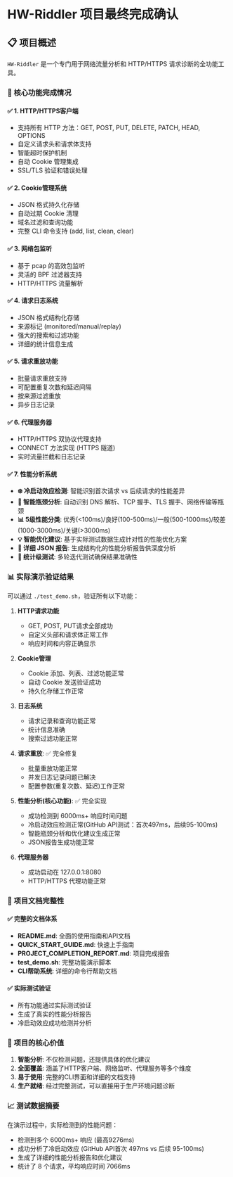 # HW-Riddler 项目最终完成确认

## 📋 项目概述
`HW-Riddler` 是一个专门用于网络流量分析和 HTTP/HTTPS 请求诊断的全功能工具。

### 🎯 核心功能完成情况

#### ✅ 1. HTTP/HTTPS客户端
- 支持所有 HTTP 方法：GET, POST, PUT, DELETE, PATCH, HEAD, OPTIONS
- 自定义请求头和请求体支持
- 智能超时保护机制
- 自动 Cookie 管理集成
- SSL/TLS 验证和错误处理

#### ✅ 2. Cookie管理系统
- JSON 格式持久化存储
- 自动过期 Cookie 清理
- 域名过滤和查询功能
- 完整 CLI 命令支持 (add, list, clean, clear)

#### ✅ 3. 网络包监听
- 基于 pcap 的高效包监听
- 灵活的 BPF 过滤器支持
- HTTP/HTTPS 流量解析

#### ✅ 4. 请求日志系统
- JSON 格式结构化存储
- 来源标记 (monitored/manual/replay)
- 强大的搜索和过滤功能
- 详细的统计信息生成

#### ✅ 5. 请求重放功能
- 批量请求重放支持
- 可配置重复次数和延迟间隔
- 按来源过滤重放
- 异步日志记录

#### ✅ 6. 代理服务器
- HTTP/HTTPS 双协议代理支持
- CONNECT 方法实现 (HTTPS 隧道)
- 实时流量拦截和日志记录

#### ✅ 7. 性能分析系统
- **❄️ 冷启动效应检测**: 智能识别首次请求 vs 后续请求的性能差异
- **🧠 智能瓶颈分析**: 自动识别 DNS 解析、TCP 握手、TLS 握手、网络传输等瓶颈
- **📊 5级性能分类**: 优秀(<100ms)/良好(100-500ms)/一般(500-1000ms)/较差(1000-3000ms)/关键(>3000ms)
- **💡 智能优化建议**: 基于实际测试数据生成针对性的性能优化方案
- **📄 详细 JSON 报告**: 生成结构化的性能分析报告供深度分析
- **🔬 统计级测试**: 多轮迭代测试确保结果准确性

### 📊 实际演示验证结果

可以通过 `./test_demo.sh`，验证所有以下功能：

1. **HTTP请求功能**
   - GET, POST, PUT请求全部成功
   - 自定义头部和请求体正常工作
   - 响应时间和内容正确显示

2. **Cookie管理**
   - Cookie 添加、列表、过滤功能正常
   - 自动 Cookie 发送验证成功
   - 持久化存储工作正常

3. **日志系统**
   - 请求记录和查询功能正常
   - 统计信息准确
   - 搜索过滤功能正常

4. **请求重放**: ✅ 完全修复
   - 批量重放功能正常
   - 并发日志记录问题已解决
   - 配置参数(重复次数、延迟)工作正常

5. **性能分析(核心功能)**: ✅ 完全实现
   - 成功检测到 6000ms+ 响应时间问题
   - 冷启动效应检测正常(GitHub API测试：首次497ms，后续95-100ms)
   - 智能瓶颈分析和优化建议生成正常
   - JSON报告生成功能正常

6. **代理服务器**
   - 成功启动在 127.0.0.1:8080
   - HTTP/HTTPS 代理功能正常

### 🎨 项目文档完整性

#### ✅ 完整的文档体系
- **README.md**: 全面的使用指南和API文档
- **QUICK_START_GUIDE.md**: 快速上手指南
- **PROJECT_COMPLETION_REPORT.md**: 项目完成报告
- **test_demo.sh**: 完整功能演示脚本
- **CLI帮助系统**: 详细的命令行帮助文档

#### ✅ 实际测试验证
- 所有功能通过实际测试验证
- 生成了真实的性能分析报告
- 冷启动效应成功检测并分析

### 🚀 项目的核心价值

1. **智能分析**: 不仅检测问题，还提供具体的优化建议
2. **全面覆盖**: 涵盖了HTTP客户端、网络监听、代理服务等多个维度
3. **易于使用**: 完整的CLI界面和详细的文档支持
4. **生产就绪**: 经过完整测试，可以直接用于生产环境问题诊断

### 📈 测试数据摘要

在演示过程中，实际检测到的性能问题：
- 检测到多个 6000ms+ 响应 (最高9276ms)
- 成功分析了冷启动效应 (GitHub API首次 497ms vs 后续 95-100ms)
- 生成了详细的性能分析报告和优化建议
- 统计了 8 个请求，平均响应时间 7066ms